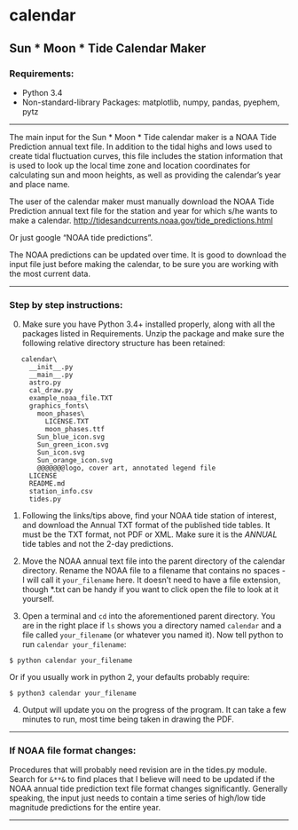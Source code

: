 # calendar
## Sun * Moon * Tide Calendar Maker

### Requirements:
- Python 3.4
- Non-standard-library Packages: matplotlib, numpy, pandas, pyephem, pytz
 
----------------------

The main input for the Sun * Moon * Tide calendar maker is a NOAA Tide Prediction annual text file. In addition to the tidal highs and lows used to create tidal fluctuation curves, this file includes the station information that is used to look up the local time zone and location coordinates for calculating sun and moon heights, as well as providing the calendar’s year and place name.

The user of the calendar maker must manually download the NOAA Tide Prediction annual text file for the station and year for which s/he wants to make a calendar. 
http://tidesandcurrents.noaa.gov/tide_predictions.html

Or just google “NOAA tide predictions”.

The NOAA predictions can be updated over time. It is good to download the input file just before making the calendar, to be sure you are working with the most current data.

-------------

### Step by step instructions:

0. Make sure you have Python 3.4+ installed properly, along with all the packages listed in Requirements. Unzip the package and make sure the following relative directory structure has been retained:
```
   calendar\
     __init__.py
     __main__.py
     astro.py
     cal_draw.py
     example_noaa_file.TXT
     graphics_fonts\
       moon_phases\
         LICENSE.TXT
         moon_phases.ttf
       Sun_blue_icon.svg
       Sun_green_icon.svg
       Sun_icon.svg
       Sun_orange_icon.svg
       @@@@@@@logo, cover art, annotated legend file
     LICENSE
     README.md
     station_info.csv
     tides.py
```
1. Following the links/tips above, find your NOAA tide station of interest, and download the Annual TXT format of the published tide tables. It must be the TXT format, not PDF or XML. Make sure it is the *ANNUAL* tide tables and not the 2-day predictions.

2. Move the NOAA annual text file into the parent directory of the calendar directory. Rename the NOAA file to a filename that contains no spaces - I will call it `your_filename` here. It doesn’t need to have a file extension, though \*.txt can be handy if you want to click open the file to look at it yourself.

3. Open a terminal and `cd` into the aforementioned parent directory. You are in the right place if `ls` shows you a directory named `calendar` and a file called `your_filename` (or whatever you named it). Now tell python to run `calendar your_filename`:

`$ python calendar your_filename`

Or if you usually work in python 2, your defaults probably require:

`$ python3 calendar your_filename`

4. Output will update you on the progress of the program. It can take a few minutes to run, most time being taken in drawing the PDF.

--------
### If NOAA file format changes:

Procedures that will probably need revision are in the tides.py module. Search for `&**&` to find places that I believe will need to be updated if the NOAA annual tide prediction text file format changes significantly. Generally speaking, the input just needs to contain a time series of high/low tide magnitude predictions for the entire year.

---------
